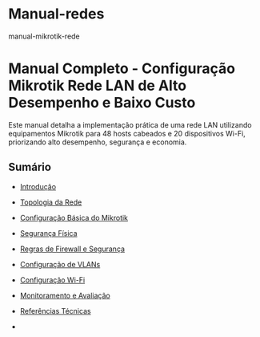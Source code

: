 # Manual-redes


manual-mikrotik-rede

# Manual Completo - Configuração Mikrotik Rede LAN de Alto Desempenho e Baixo Custo

Este manual detalha a implementação prática de uma rede LAN utilizando equipamentos Mikrotik para 48 hosts cabeados e 20 dispositivos Wi-Fi, priorizando alto desempenho, segurança e economia.

## Sumário

- [Introdução](01-introducao.md)
- [Topologia da Rede](02-topologia.md)
- [Configuração Básica do Mikrotik](03-configuracao-basica.md)
- [Segurança Física](04-seguranca-fisica.md)
- [Regras de Firewall e Segurança](05-firewall.md)
- [Configuração de VLANs](06-vlan.md)

- [Configuração Wi-Fi](wifi.md)
- [Monitoramento e Avaliação](monitoramento.md)
- [Referências Técnicas](referencias.md)
- 



